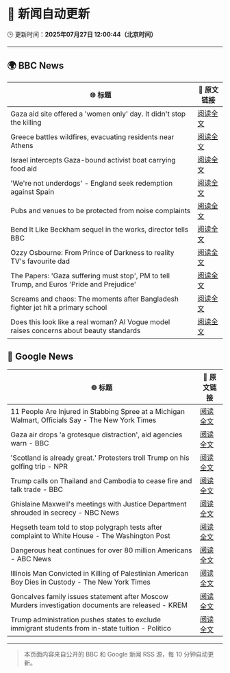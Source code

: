 # 🧠 新闻自动更新

🕒 更新时间：**2025年07月27日 12:00:44（北京时间）**

---

## 🌍 BBC News

| 🌐 标题 | 🔗 原文链接 |
|--------|-------------|
| Gaza aid site offered a 'women only' day. It didn't stop the killing | [阅读全文](https://www.bbc.com/news/articles/c74z4gy5g31o) |
| Greece battles wildfires, evacuating residents near Athens | [阅读全文](https://www.bbc.com/news/articles/cvgv313e381o) |
| Israel intercepts Gaza-bound activist boat carrying food aid | [阅读全文](https://www.bbc.com/news/articles/c24zpdqvpyzo) |
| 'We're not underdogs' - England seek redemption against Spain | [阅读全文](https://www.bbc.com/sport/football/articles/c5yl8kkp4lyo) |
| Pubs and venues to be protected from noise complaints | [阅读全文](https://www.bbc.com/news/articles/cwye5jx8y3go) |
| Bend It Like Beckham sequel in the works, director tells BBC | [阅读全文](https://www.bbc.com/news/articles/c05eje3gq61o) |
| Ozzy Osbourne: From Prince of Darkness to reality TV's favourite dad | [阅读全文](https://www.bbc.com/news/articles/cn86892w986o) |
| The Papers: 'Gaza suffering must stop', PM to tell Trump, and Euros 'Pride and Prejudice' | [阅读全文](https://www.bbc.com/news/articles/cr4e0d2wwkwo) |
| Screams and chaos: The moments after Bangladesh fighter jet hit a primary school | [阅读全文](https://www.bbc.com/news/articles/cp90d9mkz9xo) |
| Does this look like a real woman? AI Vogue model raises concerns about beauty standards | [阅读全文](https://www.bbc.com/news/articles/cgeqe084nn4o) |

## 📰 Google News

| 🌐 标题 | 🔗 原文链接 |
|--------|-------------|
| 11 People Are Injured in Stabbing Spree at a Michigan Walmart, Officials Say - The New York Times | [阅读全文](https://news.google.com/rss/articles/CBMifkFVX3lxTE83LUtlemNNNWFvZkNkSmp2UFlIaURsdUlJVGhDakJNdVZROGEtbFpjNmpNOVZsbUdEc2lmOHJLSWttOXFDSEdKdmg3MXBXUFpvNUxrVUtpQVVEYkpGV3JJb3FPM1lHWXc4NFN0aVQyQWdScUZseF9MbDBMT3Z3dw?oc=5) |
| Gaza air drops 'a grotesque distraction', aid agencies warn - BBC | [阅读全文](https://news.google.com/rss/articles/CBMiWkFVX3lxTE02dkNpZHJ5S3ZLbm1RdG9VOWNUY1VVV3V6dTRLendQbjMtN2ltQklMUE1Va0lOU1RhN3QxNWhBYkdmTS04VlY4MWZEeWZaNTNvcElTWTE0VTNIUdIBX0FVX3lxTFBkVEtFTzdmaFlMRC04elNLWUdLWm9wR1c4cTM2Z1RuZkJmc2pIUUJDYlFjNjB6a2ZVcFJWOUtEM3RRT1hoRHlfSzl3WkNmbmRFeTF4OFZWdDVncVY5RjRV?oc=5) |
| 'Scotland is already great.' Protesters troll Trump on his golfing trip - NPR | [阅读全文](https://news.google.com/rss/articles/CBMigwFBVV95cUxNakhWYWR1YXI4a3NCUklYbUZvNU4xVEgzLTFkbEJsUF80clB3NjNNWDhCbWp1OGNYV1ZEampNVS1USlkzTzZMMzQ3YU9jdU9pWkdTb2h0dlI4V0IxU1k4Yk9VTFlJZjlyMXFUSWRwLVBVdHBpd0pCNXQ0RWpvWkNQNGh5TQ?oc=5) |
| Trump calls on Thailand and Cambodia to cease fire and talk trade - BBC | [阅读全文](https://news.google.com/rss/articles/CBMiWkFVX3lxTE4yVmdhSk5oNEctNFdqTFoxRXktN09idl9FRmQ1QVNJdEoyVEEwbzAxWGpZby1WWjN0M3M1QkpyRWkyUWQtYkVjaXk4UWp5NUo2cl8waGJMTmZxZ9IBX0FVX3lxTFAwWFpSQjAzOS1ybzg4YnhXaTFENzl4aHplR0VBaE5GY1FGYWREZlliVmRKZ21xVDR0YWRUUGZaR3lvOG15WFZWeENyaXdGSG5DTC1wV1FTV2FWWkloSDJB?oc=5) |
| Ghislaine Maxwell's meetings with Justice Department shrouded in secrecy - NBC News | [阅读全文](https://news.google.com/rss/articles/CBMirAFBVV95cUxNQ3c4ZXB6WGpybW1BcnZlc2l5QjBYUVNYcFoxdk1ZUUpiQTFuWkxBWXVFbnBRRXkwSDduVG5IaE1xY3VuNXBBNTlnWWZ1MXd2ZHhlMDFUdnljR2NtOTZSSVhYeFhJVV82SWdSYU8zUkNhVElRMUR6VF9fUFNYUFpKRllzNUg3dnc3c2tBZnZHYVdEN0VUYUMyOEdBNThVajU4bF9veTVoekkyUW5a0gFWQVVfeXFMTlRwQ05BNGNQZlgwdXBQNENtQ0pJN2d4M3RNWXRxVnFJYy14b0gtb3VocGZqcllhTjROcnd0blcxRU5IenhScHpyR0g1QlVUa1NaNlpFSEE?oc=5) |
| Hegseth team told to stop polygraph tests after complaint to White House - The Washington Post | [阅读全文](https://news.google.com/rss/articles/CBMinwFBVV95cUxQcHlOOGlOQVRrS1RuWU1vY1hURC1ubzg3cTllOE9lNXhCNFJibjlDd2t5eVkyTFpSU1ZtLXc1NVlrcFV3aUpSRTU1R3Jra3lHT2picUtNVGFRYnc0Q0x6NUZxamZzQkprQmtCVHFGRUYxZ0FJYm9iUTZXYXpPY3YzUDM4X0ptY2NuSUQyWFVMSzNSak1Nb0hWN3hwdmw4eVU?oc=5) |
| Dangerous heat continues for over 80 million Americans - ABC News | [阅读全文](https://news.google.com/rss/articles/CBMilAFBVV95cUxQblFoNmdJb1lBVnZiUmctQzRNOWZYSWxEeFNXRGpfS2tDQUFqem1lTjY1ZEpyRTR2R1czbW5CTXJ3X0JSUEJYXzRnMHhReU4zdG1DajNEaHY0TVdISDFPTEhmM0Y3dXl5SElXZW5ZaWJlc2luSHNTdVh3Z2lNS2dlR2gwODZiOHVSYVhER25wSE1VMFho0gGaAUFVX3lxTE9mNTNveFFsQlFERXdSLThscGJJMUc1bUpkdTNBUWlnck5NSjlHYTh0SkQydWxYMVNFWVdXOGdPc1FhZnd0R3JLbF85X0RuODhpNDVROW81TlcycVYxYkljNmtBTFd3TzdCNEt0UFVtN3hUWFdhMG5JUnlKelk0SlJIaGt6OUtwd29iWUYzOFlJcWw2Sm12ZGpxN1E?oc=5) |
| Illinois Man Convicted in Killing of Palestinian American Boy Dies in Custody - The New York Times | [阅读全文](https://news.google.com/rss/articles/CBMifkFVX3lxTE81UUR5eFBMal81N3IwWkxKTURYM1FSUzhPb1JHWS1hQ1lCbElSaHVnR1NZUUJCcHYxOHl0NGtvU3FOYzFaNTJxZWJZSnY3S1pKcUZIazEtQWRORmJEWkUxaUJ6ek56SVdsTFdJYTdNakNLZUVsSGhtTUl5eUZBZw?oc=5) |
| Goncalves family issues statement after Moscow Murders investigation documents are released - KREM | [阅读全文](https://news.google.com/rss/articles/CBMijwJBVV95cUxNUlRfSGlqdWEzOEdRd2VnSXlSc2tiTFVBTnBRenNyN1kwNi1VQW5vQ2c5Q0R6eThCd3UzN1ZvT2VBNkxIengyOElDejdZa05tbVd4MXZTdXJjeXAtQzZQeVNhck9CUlpiNlEzY3FVbnY3NFdnSm5fNk1ST2xyVl9tQ1JkTXExVTJOdmVteDM0YmNlVVJmNFBPX0pqdUZZMUFTNW9NQ3dKYWJXbXNLM1ZCTTF3UWVGZnVkajNjOWtVZ1ZKTV91dGRrd3VJNEg5S2tFOFd3Y2kwTklMYTVJRUx3R1hmVW9FdHFjTHZ5UHo3d3VnNjhJbDdWajNFdGRWVHJHNllmX0VDMlNnYnk3cGow?oc=5) |
| Trump administration pushes states to exclude immigrant students from in-state tuition - Politico | [阅读全文](https://news.google.com/rss/articles/CBMinAFBVV95cUxQbW9rSDkzSTFCbi1tR3BaRWdPaFQ0SG1FMW01eDJRcjZwUXpZckktUWNEUjJyVnhLNVhoZTBjMmFRZHQ3ZlJTVTVvclZ6SGV3OXRic0FsVEZLeWpMbEl3YXlSQnktcGg0elloeWctQmV5QmpFSHJhTElrRlotNUdPb3NmelVqTHBYcGNINy0tRmQ5MDBGMlpLN1RGckY?oc=5) |

---
> 本页面内容来自公开的 BBC 和 Google 新闻 RSS 源，每 10 分钟自动更新。